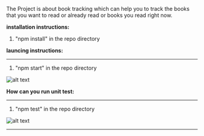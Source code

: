 The Project is about book tracking which can help you to track the books that you want to read or already read or books you read right now.


**installation instructions:**

1) "npm install" in the repo directory

**launcing instructions:**

___

1) "npm start" in the repo directory

![alt text](https://ibb.co/W5sHn5w)

**How can you run unit test:**

___

1) "npm test" in the repo directory

![alt text](https://ibb.co/Trnmv6n)

___
